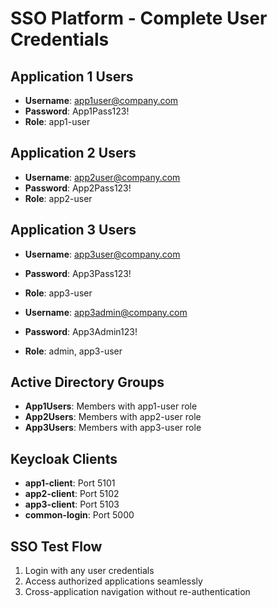 # SSO Platform - Complete User Credentials

## Application 1 Users
- **Username**: app1user@company.com
- **Password**: App1Pass123!
- **Role**: app1-user

## Application 2 Users  
- **Username**: app2user@company.com
- **Password**: App2Pass123!
- **Role**: app2-user

## Application 3 Users
- **Username**: app3user@company.com
- **Password**: App3Pass123!
- **Role**: app3-user

- **Username**: app3admin@company.com
- **Password**: App3Admin123!
- **Role**: admin, app3-user

## Active Directory Groups
- **App1Users**: Members with app1-user role
- **App2Users**: Members with app2-user role  
- **App3Users**: Members with app3-user role

## Keycloak Clients
- **app1-client**: Port 5101
- **app2-client**: Port 5102
- **app3-client**: Port 5103
- **common-login**: Port 5000

## SSO Test Flow
1. Login with any user credentials
2. Access authorized applications seamlessly
3. Cross-application navigation without re-authentication